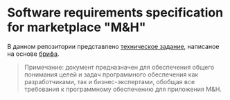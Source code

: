# Software requirements specification for marketplace "M&H"

В данном репозитории представлено [техническое задание](https://github.com/lyashkovnet/srs_for_mh/blob/master/SRS.pdf), написаное на основе [брифа](https://github.com/lyashkovnet/srs_for_mh/blob/master/Brief.pdf).

> Примечание: документ предназначен для обеспечения общего понимания целей и задач программного обеспечения как разработчиками, так и бизнес-экспертами, обобщая все требования к программному обеспечению для приложения M&H.
